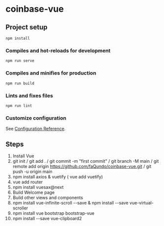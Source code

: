 # coinbase-vue

## Project setup
```
npm install
```

### Compiles and hot-reloads for development
```
npm run serve
```

### Compiles and minifies for production
```
npm run build
```

### Lints and fixes files
```
npm run lint
```

### Customize configuration
See [Configuration Reference](https://cli.vuejs.org/config/).


## Steps
1) Install Vue
2) git init / git add . / git commit -m "first commit" / git branch -M main / git remote add origin https://github.com/faQundo/coinbase-vue.git / git push -u origin main
3) npm install axios & vuetify ( vue add vuetify)
4) vue add router
5) npm install vuesax@next
6) Build Welcome page
7) Build other views and components
8) npm install vue-infinite-scroll --save & npm install --save vue-virtual-scroller
9) npm install vue bootstrap bootstrap-vue
10) npm install --save vue-clipboard2

